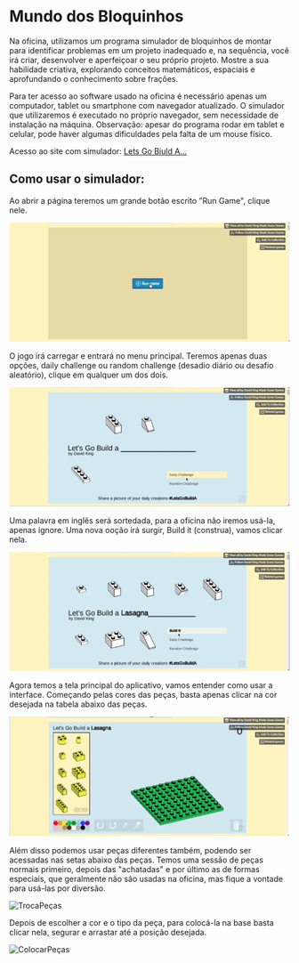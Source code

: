 # Mundo dos Bloquinhos

Na oficina, utilizamos um programa simulador de bloquinhos de montar para identificar problemas em um projeto inadequado e, na sequência, você irá criar, desenvolver e aperfeiçoar o seu próprio projeto.
Mostre a sua habilidade criativa, explorando conceitos matemáticos, espaciais e aprofundando o conhecimento sobre frações.

Para ter acesso ao software usado na oficina é necessário apenas um computador, tablet ou smartphone com navegador atualizado. 
O simulador que utilizaremos é executado no próprio navegador, sem necessidade de instalação na máquina.
Observação: apesar do programa rodar em tablet e celular, pode haver algumas dificuldades pela falta de um mouse físico.

Acesso ao site com simulador: [Lets Go Biuld A...](https://dr-d-king.itch.io/lets-go-build-a)


## Como usar o simulador:


Ao abrir a página teremos um grande botão escrito "Run Game", clique nele.

![RunGame](RunGame.png)


O jogo irá carregar e entrará no menu principal. Teremos apenas duas opções, daily challenge ou random challenge (desadio diário ou desafio aleatório), clique em qualquer um dos dois.

![Challenges](Challenges.png)

Uma palavra em inglês será sortedada, para a oficina não iremos usá-la, apenas ignore. Uma nova ooção irá surgir, Build it (construa), vamos clicar nela.

![BuildIt](Buildit.png)

Agora temos a tela principal do aplicativo, vamos entender como usar a interface. Começando pelas cores das peças, basta apenas clicar na cor desejada na tabela abaixo das peças.

![Cores](Cores.png)

Além disso podemos usar peças diferentes também, podendo ser acessadas nas setas abaixo das peças. Temos uma sessão de peças normais primeiro, depois das "achatadas" e por último as de formas especiais, que geralmente não são usadas na oficina, mas fique a vontade para usá-las por diversão.

![TrocaPeças](Troca_de_peças.png)

Depois de escolher a cor e o tipo da peça, para colocá-la na base basta clicar nela, segurar e arrastar até a posição desejada.

![ColocarPeças](Colocar_peças)

